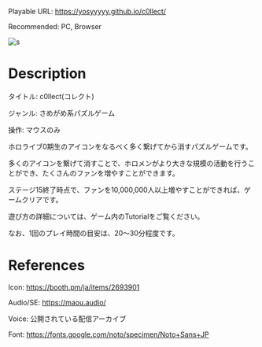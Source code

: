 Playable URL: https://yosyyyyy.github.io/c0llect/

Recommended: PC, Browser

![s](https://github.com/user-attachments/assets/f67b6de7-7b65-4e20-ae76-a5f621c93b67)

# Description
タイトル: c0llect(コレクト)

ジャンル: さめがめ系パズルゲーム

操作: マウスのみ

ホロライブ0期生のアイコンをなるべく多く繋げてから消すパズルゲームです。

多くのアイコンを繋げて消すことで、ホロメンがより大きな規模の活動を行うことができ、たくさんのファンを増やすことができます。

ステージ15終了時点で、ファンを10,000,000人以上増やすことができれば、ゲームクリアです。

遊び方の詳細については、ゲーム内のTutorialをご覧ください。

なお、1回のプレイ時間の目安は、20～30分程度です。

# References
Icon: https://booth.pm/ja/items/2693901

Audio/SE: https://maou.audio/

Voice: 公開されている配信アーカイブ

Font: https://fonts.google.com/noto/specimen/Noto+Sans+JP
